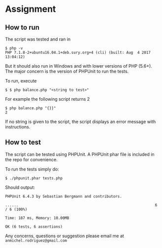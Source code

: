 # Assignment

## How to run

The script was tested and ran in

    $ php -v
    PHP 7.1.8-2+ubuntu16.04.1+deb.sury.org+4 (cli) (built: Aug  4 2017 13:04:12)

But it should also run in Windows and with lower versions of PHP (5.6+).
The major concern is the version of PHPUnit to run the tests.


To run, execute

    $ $ php balance.php "<string to test>"

For example the following script returns 2

    $ php balance.php "{}}"
    2

If no string is given to the script, the script displays an error message with instructions.


## How to test

The script can be tested using PHPUnit. A PHPUnit phar file is included in the repo for convenience.

To run the tests simply do:

    $ ./phpunit.phar tests.php

Should output:

    PHPUnit 6.4.3 by Sebastian Bergmann and contributors.

    ......                                                              6 / 6 (100%)

    Time: 187 ms, Memory: 10.00MB

    OK (6 tests, 6 assertions)


Any concerns, questions or suggestion please email me at `anmichel.rodriguez@gmail.com`

